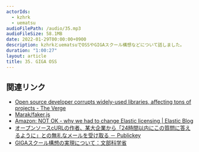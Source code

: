 ```yaml
---
actorIds:
  - kzhrk
  - uematsu
audioFilePath: /audio/35.mp3
audioFileSize: 58.1MB
date: 2022-01-29T00:00:00+0900
description: kzhrkとuematsuでOSSやGIGAスクール構想などについて話しました。
duration: "1:00:27"
layout: article
title: 35. GIGA OSS
---
```


<!-- prettier-ignore-start -->

## 関連リンク

- [Open source developer corrupts widely-used libraries, affecting tons of projects - The Verge](https://www.theverge.com/2022/1/9/22874949/developer-corrupts-open-source-libraries-projects-affected)
- [Marak/faker.js](https://github.com/marak/Faker.js/)
- [Amazon: NOT OK - why we had to change Elastic licensing \| Elastic Blog](https://www.elastic.co/jp/blog/why-license-change-AWS)
- [オープンソースcURLの作者、某大企業から「24時間以内にこの質問に答えるように」との無礼なメールを受け取る － Publickey](https://www.publickey1.jp/blog/22/curl24.html)
- [GIGAスクール構想の実現について：文部科学省](https://www.mext.go.jp/a_menu/other/index_00001.htm)

<!-- prettier-ignore-end -->
